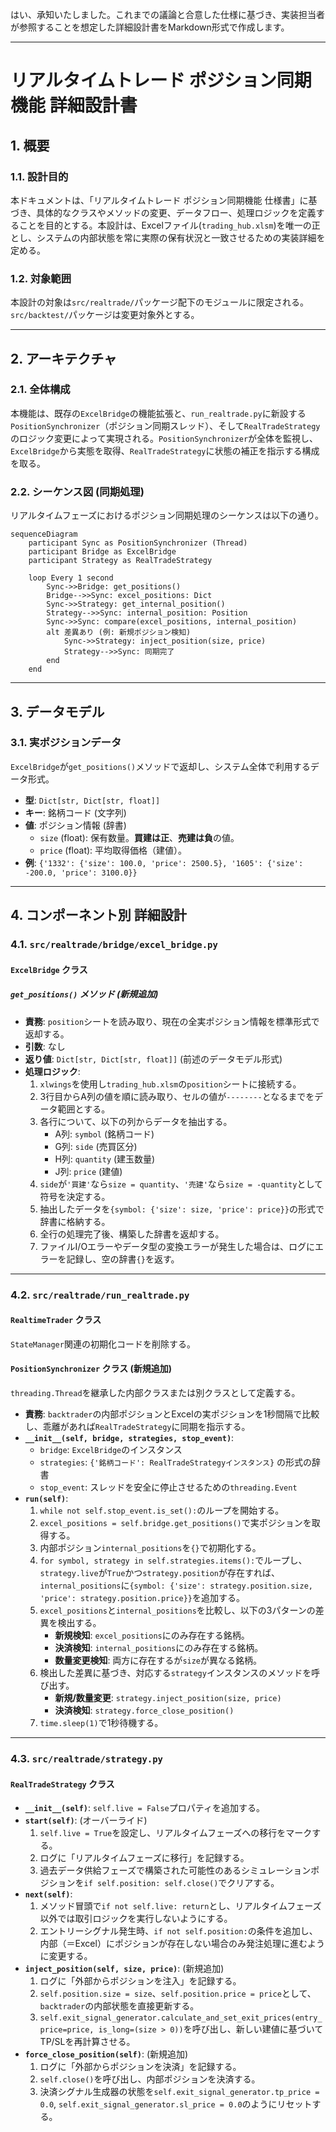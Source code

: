 はい、承知いたしました。これまでの議論と合意した仕様に基づき、実装担当者が参照することを想定した詳細設計書をMarkdown形式で作成します。

-----

# リアルタイムトレード ポジション同期機能 詳細設計書

## 1\. 概要

### 1.1. 設計目的

本ドキュメントは、「リアルタイムトレード ポジション同期機能 仕様書」に基づき、具体的なクラスやメソッドの変更、データフロー、処理ロジックを定義することを目的とする。本設計は、Excelファイル(`trading_hub.xlsm`)を唯一の正とし、システムの内部状態を常に実際の保有状況と一致させるための実装詳細を定める。

### 1.2. 対象範囲

本設計の対象は`src/realtrade/`パッケージ配下のモジュールに限定される。`src/backtest/`パッケージは変更対象外とする。

-----

## 2\. アーキテクチャ

### 2.1. 全体構成

本機能は、既存の`ExcelBridge`の機能拡張と、`run_realtrade.py`に新設する`PositionSynchronizer`（ポジション同期スレッド）、そして`RealTradeStrategy`のロジック変更によって実現される。`PositionSynchronizer`が全体を監視し、`ExcelBridge`から実態を取得、`RealTradeStrategy`に状態の補正を指示する構成を取る。

### 2.2. シーケンス図 (同期処理)

リアルタイムフェーズにおけるポジション同期処理のシーケンスは以下の通り。

```mermaid
sequenceDiagram
    participant Sync as PositionSynchronizer (Thread)
    participant Bridge as ExcelBridge
    participant Strategy as RealTradeStrategy

    loop Every 1 second
        Sync->>Bridge: get_positions()
        Bridge-->>Sync: excel_positions: Dict
        Sync->>Strategy: get_internal_position()
        Strategy-->>Sync: internal_position: Position
        Sync->>Sync: compare(excel_positions, internal_position)
        alt 差異あり (例: 新規ポジション検知)
            Sync->>Strategy: inject_position(size, price)
            Strategy-->>Sync: 同期完了
        end
    end
```

-----

## 3\. データモデル

### 3.1. 実ポジションデータ

`ExcelBridge`が`get_positions()`メソッドで返却し、システム全体で利用するデータ形式。

  * **型**: `Dict[str, Dict[str, float]]`
  * **キー**: 銘柄コード (文字列)
  * **値**: ポジション情報 (辞書)
      * `size` (float): 保有数量。**買建は正**、**売建は負**の値。
      * `price` (float): 平均取得価格（建値）。
  * **例**: `{'1332': {'size': 100.0, 'price': 2500.5}, '1605': {'size': -200.0, 'price': 3100.0}}`

-----

## 4\. コンポーネント別 詳細設計

### 4.1. `src/realtrade/bridge/excel_bridge.py`

#### **`ExcelBridge` クラス**

##### `get_positions()` メソッド (新規追加)

  * **責務**: `position`シートを読み取り、現在の全実ポジション情報を標準形式で返却する。
  * **引数**: なし
  * **返り値**: `Dict[str, Dict[str, float]]` (前述のデータモデル形式)
  * **処理ロジック**:
    1.  `xlwings`を使用し`trading_hub.xlsm`の`position`シートに接続する。
    2.  3行目からA列の値を順に読み取り、セルの値が`--------`となるまでをデータ範囲とする。
    3.  各行について、以下の列からデータを抽出する。
          * A列: `symbol` (銘柄コード)
          * G列: `side` (売買区分)
          * H列: `quantity` (建玉数量)
          * J列: `price` (建値)
    4.  `side`が`'買建'`なら`size = quantity`、`'売建'`なら`size = -quantity`として符号を決定する。
    5.  抽出したデータを`{symbol: {'size': size, 'price': price}}`の形式で辞書に格納する。
    6.  全行の処理完了後、構築した辞書を返却する。
    7.  ファイルI/Oエラーやデータ型の変換エラーが発生した場合は、ログにエラーを記録し、空の辞書`{}`を返す。

-----

### 4.2. `src/realtrade/run_realtrade.py`

#### **`RealtimeTrader` クラス**

`StateManager`関連の初期化コードを削除する。

#### **`PositionSynchronizer` クラス (新規追加)**

`threading.Thread`を継承した内部クラスまたは別クラスとして定義する。

  * **責務**: `backtrader`の内部ポジションとExcelの実ポジションを1秒間隔で比較し、乖離があれば`RealTradeStrategy`に同期を指示する。
  * **`__init__(self, bridge, strategies, stop_event)`**:
      * `bridge`: `ExcelBridge`のインスタンス
      * `strategies`: `{'銘柄コード': RealTradeStrategyインスタンス}` の形式の辞書
      * `stop_event`: スレッドを安全に停止させるための`threading.Event`
  * **`run(self)`**:
    1.  `while not self.stop_event.is_set():`のループを開始する。
    2.  `excel_positions = self.bridge.get_positions()`で実ポジションを取得する。
    3.  内部ポジション`internal_positions`を`{}`で初期化する。
    4.  `for symbol, strategy in self.strategies.items():`でループし、`strategy.live`が`True`かつ`strategy.position`が存在すれば、`internal_positions`に`{symbol: {'size': strategy.position.size, 'price': strategy.position.price}}`を追加する。
    5.  `excel_positions`と`internal_positions`を比較し、以下の3パターンの差異を検出する。
          * **新規検知**: `excel_positions`にのみ存在する銘柄。
          * **決済検知**: `internal_positions`にのみ存在する銘柄。
          * **数量変更検知**: 両方に存在するが`size`が異なる銘柄。
    6.  検出した差異に基づき、対応する`strategy`インスタンスのメソッドを呼び出す。
          * **新規/数量変更**: `strategy.inject_position(size, price)`
          * **決済検知**: `strategy.force_close_position()`
    7.  `time.sleep(1)`で1秒待機する。

-----

### 4.3. `src/realtrade/strategy.py`

#### **`RealTradeStrategy` クラス**

  * **`__init__(self)`**: `self.live = False`プロパティを追加する。
  * **`start(self)`**: (オーバーライド)
    1.  `self.live = True`を設定し、リアルタイムフェーズへの移行をマークする。
    2.  ログに「リアルタイムフェーズに移行」を記録する。
    3.  過去データ供給フェーズで構築された可能性のあるシミュレーションポジションを`if self.position: self.close()`でクリアする。
  * **`next(self)`**:
    1.  メソッド冒頭で`if not self.live: return`とし、リアルタイムフェーズ以外では取引ロジックを実行しないようにする。
    2.  エントリーシグナル発生時、`if not self.position:`の条件を追加し、内部（＝Excel）にポジションが存在しない場合のみ発注処理に進むように変更する。
  * **`inject_position(self, size, price)`**: (新規追加)
    1.  ログに「外部からポジションを注入」を記録する。
    2.  `self.position.size = size`、`self.position.price = price`として、`backtrader`の内部状態を直接更新する。
    3.  `self.exit_signal_generator.calculate_and_set_exit_prices(entry_price=price, is_long=(size > 0))`を呼び出し、新しい建値に基づいてTP/SLを再計算させる。
  * **`force_close_position(self)`**: (新規追加)
    1.  ログに「外部からポジションを決済」を記録する。
    2.  `self.close()`を呼び出し、内部ポジションを決済する。
    3.  決済シグナル生成器の状態を`self.exit_signal_generator.tp_price = 0.0`, `self.exit_signal_generator.sl_price = 0.0`のようにリセットする。